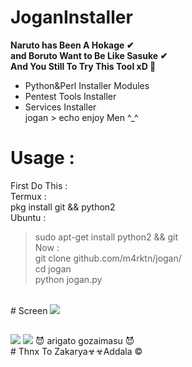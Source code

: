 # JoganInstaller 
<b><p> Naruto has Been A Hokage ✔<br>
    and Boruto Want to Be Like Sasuke ✔<br>
    And You Still To Try This Tool xD 🚫</p></b>
+ Python&Perl Installer Modules <br>
+ Pentest Tools Installer<br>
+ Services Installer <br>
    jogan > echo enjoy Men ^_^
# Usage :
First Do This :<br>
Termux :<br>
pkg install git && python2<br>
Ubuntu :<br>
>   sudo apt-get install python2 && git<br>
Now :<br>
>   git clone github.com/m4rktn/jogan/<br>
>   cd jogan<br>
>   python jogan.py<br>
<br>
# Screen
<a href="https://youtube.com/c/M4rkWalker" target="_blank"><img src="https://raw.githubusercontent.com/m4rktn/jogan/master/hokage.png"/></a>
<h2><b></b></h2>
<img src='https://raw.githubusercontent.com/m4rktn/jogan/master/konoha1.png'>
<img src='https://raw.githubusercontent.com/m4rktn/jogan/master/konoha.png'>
😈 arigato gozaimasu 😈<br>
# Thnx To Zakarya☣☣Addala ©
